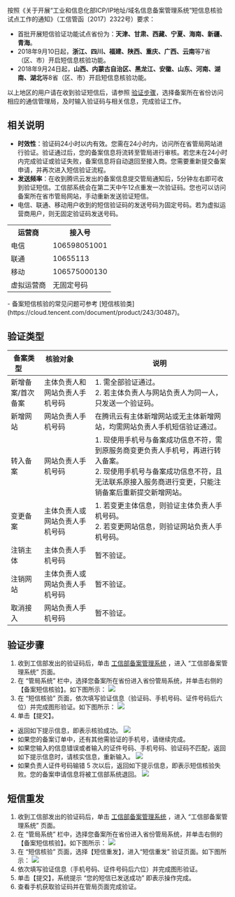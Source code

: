 按照《关于开展“工业和信息化部ICP/IP地址/域名信息备案管理系统”短信息核验试点工作的通知》（工信管函〔2017〕2322号）要求：
- 首批开展短信验证功能试点省份为：**天津、甘肃、西藏、宁夏、海南、新疆、青海**。
- 2018年9月10日起，**浙江、四川、福建、陕西、重庆、广西、云南**等7省（区、市）开启短信息核验功能。
- 2018年9月24日起，**山西、内蒙古自治区、黑龙江、安徽、山东、河南、湖南、湖北**等8省（区、市）开启短信息核验功能。

以上地区的用户请在收到验证短信后，请参照 [验证步骤](#validation.step)，选择备案所在省份访问相应的通信管理局，及时输入验证码与相关信息，完成验证工作。

## 相关说明

- **时效性**：验证码24小时以内有效。您需在24小时内，访问所在省管局网站进行验证。验证通过后，您的备案信息将流转至管局进行审核。若您未在24小时内完成验证或验证失败，备案信息将自动退回至接入商。您需要重新提交备案申请，并再次进入短信验证流程。
- **发送频率**：在收到腾讯云发出的备案信息提交管局通知后，5分钟左右即可收到验证短信。工信部系统会在第二天中午12点重发一次验证码。您也可以访问备案所在省市管局网站，手动重新发送验证短信。
- 电信、联通、移动用户收到的短信验证码的发送号码为固定号码。若为虚拟运营商用户，则无固定验证码发送号码。
<table>
<tr>
	<th>运营商</th>
	<th>接入号</th>
</tr>
<tr>
	<td>电信</td>
	<td>106598051001</td>
</tr>
<tr>
	<td>联通</td>
	<td>10655113</td>
</tr>
<tr>
	<td>移动</td>
	<td>106575000130</td>
</tr>
<tr>
	<td>虚拟运营商</td>
	<td>无固定号码</td>
</tr>
</table>
- 备案短信核验的常见问题可参考 [短信核验类](https://cloud.tencent.com/document/product/243/30487)。

## 验证类型

| **备案类型**       | **核验对象**          | **说明** |
| ------------- |-------------| -----|
| 新增备案/首次备案  | 主体负责人和网站负责人手机号码 |1. 需全部验证通过。 <br/> 2. 若主体负责人与网站负责人为同一人，只发送一个验证码。|
| 新增网站  | 网站负责人手机号码 | 在腾讯云有主体新增网站或无主体新增网站，均需网站负责人手机短信验证通过。|
| 转入备案     | 网站负责人手机号码     |  1. 现使用手机号与备案成功信息不符，需到原服务商变更负责人手机号，再进行转入备案。 <br/> 2. 现使用手机号与备案成功信息不符，且无法联系原接入服务商进行变更，只能注销备案后重新提交新增网站。   |
| 变更备案 | 主体负责人或网站负责人手机号码     |1. 若变更主体信息，则验证主体负责人手机号码。 <br/>2. 若变更网站信息，则验证网站负责人手机号码。|
| 注销主体 | 主体负责人手机号码      | 暂不验证。 |
| 注销网站 |主体负责人或网站负责人手机号码    | 暂不验证。 |
| 取消接入 | 网站负责人手机号码 | 暂不验证。 |

<span id="validation.step"></span>
## 验证步骤

1. 收到工信部发出的验证码后，单击 [工信部备案管理系统](http://www.miitbeian.gov.cn/state/outPortal/loginPortal.action) ，进入 “工信部备案管理系统” 页面。
2. 在 “管局系统” 栏中，选择您备案所在省份进入省份管局系统，并单击右侧的【备案短信核验】。如下图所示：
![](https://main.qcloudimg.com/raw/1ee9edf38104de271bf621dae462f28d.png)  
3. 在 “短信核验” 页面，依次填写验证信息（验证码、手机号码、证件号码后六位）并完成图形验证。如下图所示：
![](https://main.qcloudimg.com/raw/5832f078b13146bd9816cd77bc38bccd.png)
4. 单击【提交】。
 - 返回如下提示信息，即表示核验成功。
![](https://main.qcloudimg.com/raw/11aaa0f7485917218430a5e402a17cf2.png) 
 - 如果您的备案订单中，还有其他需验证的手机号，请继续完成。
 - 如果您输入的信息错误或者输入的证件号码、手机号码、验证码不匹配，返回如下提示信息时，请核实信息，重新输入。
 ![](https://main.qcloudimg.com/raw/fa1252be6d5f7cae747473038ab3974c.png)
 - 如果负责人证件号码输错 5 次以后，返回如下提示信息，即表示短信核验失败。您的备案申请信息将被工信部系统退回。
![](https://main.qcloudimg.com/raw/4ccff803193cb50dd708b55073e8ec6d.png)  

## 短信重发

1. 收到工信部发出的验证码后，单击 [工信部备案管理系统](http://www.miitbeian.gov.cn/state/outPortal/loginPortal.action) ，进入 “工信部备案管理系统” 页面。
2. 在 “管局系统” 栏中，选择您备案所在省份进入省份管局系统，并单击右侧的【备案短信核验】。如下图所示：
![](https://main.qcloudimg.com/raw/1ee9edf38104de271bf621dae462f28d.png)  
3. 在 “短信核验” 页面，选择【短信重发】，进入“短信重发” 验证页面。如下图所示：
![](https://main.qcloudimg.com/raw/4c093d4a0d87c3adf87d0b888d90e525.png)  
4. 依次填写验证信息（手机号码、证件号码后六位）并完成图形验证。
5. 单击【提交】，系统提示 “您的短信已发送成功” 即表示操作完成。
6. 查看手机获取验证码并在管局页面完成验证。  



